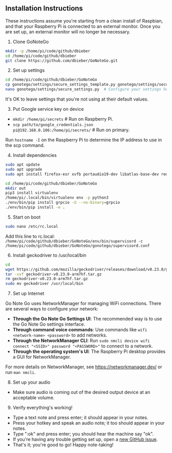 ## Installation Instructions

These instructions assume you're starting from a clean install of Raspbian,
and that your Raspberry Pi is connected to an external monitor.
Once you are set up, an external monitor will no longer be necessary.

1.  Clone GoNoteGo

  ```bash
mkdir -p /home/pi/code/github/dbieber
cd /home/pi/code/github/dbieber
git clone https://github.com/dbieber/GoNoteGo.git
```

2.  Set up settings

  ```bash
cd /home/pi/code/github/dbieber/GoNoteGo
cp gonotego/settings/secure_settings_template.py gonotego/settings/secure_settings.py
nano gonotego/settings/secure_settings.py  # Configure your settings here.
```

It's OK to leave settings that you're not using at their default values.

3. Put Google service key on device

* `mkdir /home/pi/secrets`  # Run on Raspberry Pi.
* `scp path/to/google_credentials.json pi@192.168.0.106:/home/pi/secrets/`  # Run on primary.

Run `hostname -I` on the Raspberry Pi to determine the IP address to use in the scp command.

4. Install dependencies

  ```bash
sudo apt update
sudo apt upgrade
sudo apt install firefox-esr xvfb portaudio19-dev libatlas-base-dev redis-server espeak rustc python3-dev network-manager

cd /home/pi/code/github/dbieber/GoNoteGo
mkdir out
pip3 install virtualenv
/home/pi/.local/bin/virtualenv env -p python3
./env/bin/pip install grpcio -U --no-binary=grpcio
./env/bin/pip install -e .
```

5. Start on boot

  ```bash
sudo nano /etc/rc.local
```
  Add this line to rc.local:
  `/home/pi/code/github/dbieber/GoNoteGo/env/bin/supervisord -c /home/pi/code/github/dbieber/GoNoteGo/gonotego/supervisord.conf`

6. Install geckodriver to /usr/local/bin

  ```bash
cd
wget https://github.com/mozilla/geckodriver/releases/download/v0.23.0/geckodriver-v0.23.0-arm7hf.tar.gz
tar -xvf geckodriver-v0.23.0-arm7hf.tar.gz
rm geckodriver-v0.23.0-arm7hf.tar.gz
sudo mv geckodriver /usr/local/bin
```

7. Set up Internet

Go Note Go uses NetworkManager for managing WiFi connections. There are several ways to configure your network:

* **Through the Go Note Go Settings UI**: The recommended way is to use the Go Note Go settings interface.
* **Through command voice commands**: Use commands like `wifi <network-name> <password>` to add networks.
* **Through the NetworkManager CLI**: Run `sudo nmcli device wifi connect "<SSID>" password "<PASSWORD>"` to connect to a network.
* **Through the operating system's UI**: The Raspberry Pi desktop provides a GUI for NetworkManager.

For more details on NetworkManager, see https://networkmanager.dev/ or run `man nmcli`.

8. Set up your audio

* Make sure audio is coming out of the desired output device at an acceptable volume.

9. Verify everything's working!

* Type a text note and press enter; it should appear in your notes.
* Press your hotkey and speak an audio note; it too should appear in your notes.
* Type ":ok" and press enter; you should hear the machine say "ok".
* If you're having any trouble getting set up, open a [new GitHub issue](https://github.com/dbieber/GoNoteGo/issues).
* That's it; you're good to go! Happy note-taking!
